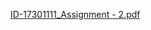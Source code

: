 [ID-17301111_Assignment - 2.pdf](https://github.com/Arifuzzaman-Munaf/Graham-Scan/files/7077906/ID-17301111_Assignment.-.2.pdf)
